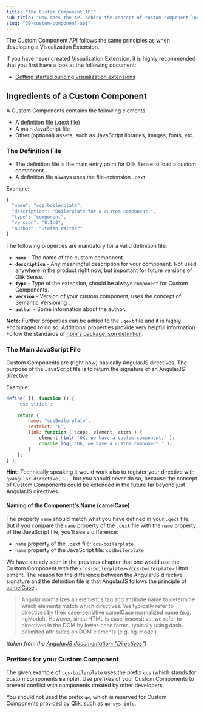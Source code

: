 ```yaml
---
title: "The Custom Component API"
sub-title: "How does the API behind the concept of custom component look alike?"
slug: "30-custom-component-api"
---
```


The Custom Component API follows the same principles as when developing a Visualization Extension.

If you have never created Visualization Extension, it is highly recommended that you first have a look at the following document:

- [Getting started building visualization extensions
](http://help.qlik.com/en-US/sense-developer/3.0/Subsystems/Extensions/Content/extensions-getting-started.htm)

## Ingredients of a Custom Component

A Custom Components contains the following elements:

- A definition file (.qext file)
- A main JavaScript file
- Other (optional) assets, such as JavaScript libraries, images, fonts, etc.

### The Definition File

- The definition file is the main entry point for Qlik Sense to load a custom component.
- A definition file always uses the file-extension `.qext`

Example:  
```js
{
  "name": "ccs-boilerplate",
  "description": "Boilerplate for a custom component.",
  "type": "component",
  "version": "0.1.0",
  "author": "Stefan Walther"
}
```

The following properties are mandatory for a valid definition file:

- **`name`** - The name of the custom component.
- **`description`** - Any meaningful description for your component. Not used anywhere in the product right now, but important for future versions of Qlik Sense.
- **`type`** - Type of the extension, should be always `component` for Custom Components.
- **`version`** - Version of your custom component, uses the concept of [Semantic Versioning](http://semver.org/) .
- **`author`** - Some information about the author.


**Note:**
Further properties can be added to the `.qext` file and it is highly encouraged to do so. Additional properties provide very helpful information
Follow the standards of [npm's package.json definition](https://docs.npmjs.com/files/package.json).


### The Main JavaScript File

Custom Components are (right now) basically AngularJS directives.
The purpose of the JavaScript file is to return the signature of an AngularJS directive.

Example:  
```js
define( [], function () {
    'use strict';
    
    return {
        name: "ccsBoilerplate",
        restrict: 'E',
        link: function ( scope, element, attrs ) {
            element.html( 'OK, we have a custom component.' );
            console.log( 'OK, we have a custom component.' );
        }
    };
} );
```

**Hint:**
Technically speaking it would work also to register your directive with `qvangular.directive( ...` but you should never do so, because the concept of Custom Components could be extended in the future far beyond just AngularJS directives.

#### Naming of the Component's Name (camelCase)
The property `name` should match what you have defined in your `.qext` file.
But if you compare the `name` property of the `.qext` file with the `name` property of the JavaScript file, you'll see a difference:

- `name` property of the `.qext` file: `ccs-boilerplate`
- `name` property of the JavaScript file: `ccsBoilerplate`

We have already seen in the previous chapter that one would use the Custom Component with the `<ccs-boilerplate></ccs-boilerplate>` Html elment.
The reason for the difference between the AngularJS directive signature and the definition file is that AngularJS follows the principle of [camelCase](http://en.wikipedia.org/wiki/CamelCase) .

> Angular normalizes an element's tag and attribute name to determine which elements match which directives. We typically refer to directives by their case-sensitive camelCase normalized name (e.g. ngModel). However, since HTML is case-insensitive, we refer to directives in the DOM by lower-case forms, typically using dash-delimited attributes on DOM elements (e.g. ng-model).

*(taken from the  [AngularJS documentation: "Directives"](https://docs.angularjs.org/guide/directive))*

### Prefixes for your Custom Component

The given example of `ccs-boilerplate` uses the prefix `ccs` (which stands for **c**ustom **c**omponents **s**ample).
Use prefixes of your Custom Components to prevent conflict with components created by other developers.

You should not used the prefix `qw`, which is reserved for Custom Components provided by Qlik, such as `qw-sys-info`.